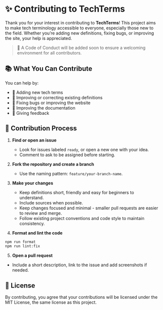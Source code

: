 # ✨ Contributing to TechTerms

Thank you for your interest in contributing to **TechTerms**! This project aims to make tech terminology accessible to everyone, especially those new to the field. Whether you’re adding new definitions, fixing bugs, or improving the site, your help is appreciated.

> 👥 A Code of Conduct will be added soon to ensure a welcoming environment for all contributors.

## 📚 What You Can Contribute

You can help by:

- 🧠 Adding new tech terms
- 📝 Improving or correcting existing definitions
- 🧪 Fixing bugs or improving the website
- 📜 Improving the documentation
- 📣 Giving feedback

## 🚀 Contribution Process

1. **Find or open an issue**

   - Look for issues labeled `ready`, or open a new one with your idea.
   - Comment to ask to be assigned before starting.

2. **Fork the repository and create a branch**

   - Use the naming pattern: `feature/your-branch-name`.

3. **Make your changes**

   - Keep definitions short, friendly and easy for beginners to understand.
   - Include sources when possible.
   - Keep changes focused and minimal - smaller pull requests are easier to review and merge.
   - Follow existing project conventions and code style to maintain consistency.

4. **Format and lint the code**

```bash
npm run format
npm run lint:fix
```

5. **Open a pull request**

- Include a short description, link to the issue and add screenshots if needed.

## 📜 License

By contributing, you agree that your contributions will be licensed under the MIT License, the same license as this project.
